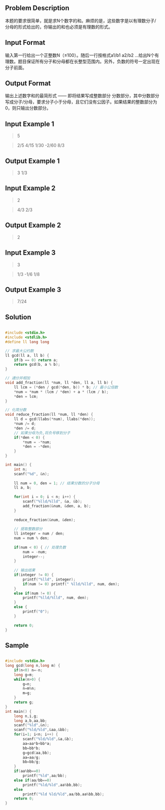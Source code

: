 ## Problem Description
本题的要求很简单，就是求N个数字的和。麻烦的是，这些数字是以有理数分子/分母的形式给出的，你输出的和也必须是有理数的形式。

## Input Format
输入第一行给出一个正整数N（≤100）。随后一行按格式a1/b1 a2/b2 ...给出N个有理数。题目保证所有分子和分母都在长整型范围内。另外，负数的符号一定出现在分子前面。

## Output Format
输出上述数字和的最简形式 —— 即将结果写成整数部分 分数部分，其中分数部分写成分子/分母，要求分子小于分母，且它们没有公因子。如果结果的整数部分为0，则只输出分数部分。

## Input Example 1

> 5

> 2/5 4/15 1/30 -2/60 8/3

## Output Example 1

> 3 1/3
## Input Example 2

> 2

> 4/3 2/3

## Output Example 2

> 2

## Input Example 3

> 3

> 1/3 -1/6 1/8

## Output Example 3

> 7/24

## Solution

```c

#include <stdio.h>
#include <stdlib.h>
#define ll long long

// 求最大公约数
ll gcd(ll a, ll b) {
    if(b == 0) return a;
    return gcd(b, a % b);
}

// 通分并相加
void add_fraction(ll *num, ll *den, ll a, ll b) {
    ll lcm = (*den / gcd(*den, b)) * b; // 最小公倍数
    *num = *num * (lcm / *den) + a * (lcm / b);
    *den = lcm;
}

// 化简分数
void reduce_fraction(ll *num, ll *den) {
    ll d = gcd(llabs(*num), llabs(*den));
    *num /= d;
    *den /= d;
    // 如果分母为负,将负号移到分子
    if(*den < 0) {
        *num = -*num;
        *den = -*den;
    }
}

int main() {
    int n;
    scanf("%d", &n);
    
    ll num = 0, den = 1; // 结果分数的分子分母
    ll a, b;
    
    for(int i = 0; i < n; i++) {
        scanf("%lld/%lld", &a, &b);
        add_fraction(&num, &den, a, b);
    }
    
    reduce_fraction(&num, &den);
    
    // 提取整数部分
    ll integer = num / den;
    num = num % den;
    
    if(num < 0) { // 处理负数
        num = -num;
        integer--;
    }
    
    // 输出结果
    if(integer != 0) {
        printf("%lld", integer);
        if(num != 0) printf(" %lld/%lld", num, den);
    }
    else if(num != 0) {
        printf("%lld/%lld", num, den);
    }
    else {
        printf("0");
    }
    
    return 0;
}


``` 
## Sample

```c

#include <stdio.h>
long gcd(long n,long m) {
	if(n<0) n=-n;
	long g=m;
	while(n>0) {
		g=n;
		n=m%n;
		m=g;
	}
	return g;
}
int main() {
	long n,i,g;
	long a,b,aa,bb;
	scanf("%ld",&n);
	scanf("%ld/%ld",&aa,&bb);
	for(i=1; i<n; i++) {
		scanf("%ld/%ld",&a,&b);
		aa=aa*b+bb*a;
		bb=bb*b;
		g=gcd(aa,bb);
		aa=aa/g;
		bb=bb/g;
	}
	if(aa%bb==0)
		printf("%ld",aa/bb);
	else if(aa/bb==0)
		printf("%ld/%ld",aa%bb,bb);
	else
		printf("%ld %ld/%ld",aa/bb,aa%bb,bb);
	return 0;
}

```

